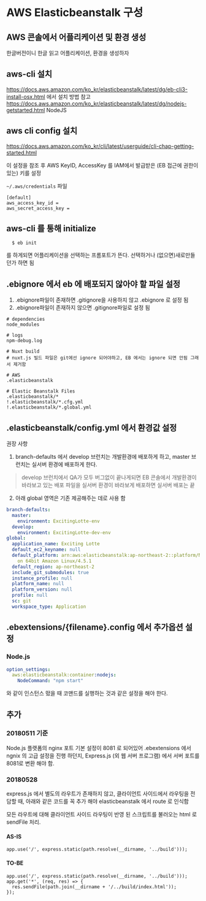 # AWS Elasticbeanstalk 구성


## AWS 콘솔에서 어플리케이션 및 환경  생성
한글버전이니 한글 읽고 어플리케이션, 환경을 생성하자

## aws-cli 설치
https://docs.aws.amazon.com/ko_kr/elasticbeanstalk/latest/dg/eb-cli3-install-osx.html 에서 설치 방법 참고
https://docs.aws.amazon.com/ko_kr/elasticbeanstalk/latest/dg/nodejs-getstarted.html NodeJS 

## aws cli config 설치
https://docs.aws.amazon.com/ko_kr/cli/latest/userguide/cli-chap-getting-started.html

이 설정을 참조 후 AWS KeyID, AccessKey 를 IAM에서 발급받은 (EB 접근에 권한이 있는) 키를 설정

`~/.aws/credentials` 파일
```
[default]
aws_access_key_id = 
aws_secret_access_key = 
```

## aws-cli 를 통해 initialize
```
  $ eb init
```
를 하게되면 어플리케이션을 선택하는 프롬포트가 뜬다. 선택하거나 (없으면)새로만들던가 하면 됨 

## .ebignore 에서 eb 에 배포되지 않아야 할 파일 설정
1. .ebignore파일이 존재하면 .gitignore을 사용하지 않고 .ebignore 로 설정 됨
2. .ebignore파일이 존재하지 않으면 .gitignore파일로 설정 됨 


```
# dependencies
node_modules

# logs
npm-debug.log

# Nuxt build 
# nuxt.js 빌드 파일은 git에선 ignore 되어야하고, EB 에서는 ignore 되면 안됨 그래서 제거함

# AWS
.elasticbeanstalk

# Elastic Beanstalk Files
.elasticbeanstalk/*
!.elasticbeanstalk/*.cfg.yml
!.elasticbeanstalk/*.global.yml
```

## .elasticbeanstalk/config.yml 에서 환경값 설정
권장 사항

1. branch-defaults 에서 develop 브런치는 개발환경에 배포하게 하고, master 브런치는 실서버 환경에 배포하게 한다.
  > develop 브런치에서 QA가 모두 버그없이 끝나게되면 EB 콘솔에서 개발환경이 바라보고 있는 배포 파일을 실서버 환경이 바라보게 배포하면 실서버 배포는 끝 


2. 아래 global 영역은 기존 제공해주는 데로 사용 함
```yaml
branch-defaults:
  master:
    environment: ExcitingLotte-env
  develop:
    environment: ExcitingLotte-dev-env
global:
  application_name: Exciting Lotte
  default_ec2_keyname: null
  default_platform: arn:aws:elasticbeanstalk:ap-northeast-2::platform/Node.js running
    on 64bit Amazon Linux/4.5.1
  default_region: ap-northeast-2
  include_git_submodules: true
  instance_profile: null
  platform_name: null
  platform_version: null
  profile: null
  sc: git
  workspace_type: Application
```

## .ebextensions/{filename}.config 에서 추가옵션 설정

### Node.js
```yaml
option_settings:
  aws:elasticbeanstalk:container:nodejs:
    NodeCommand: "npm start"
```
와 같이 인스턴스 떴을 때 코맨드를 실행하는 것과 같은 설정을 해야 한다.


## 추가

### 20180511 기준
Node.js 플랫폼의 nginx 포트 기본 설정이 8081 로 되어있어 .ebextensions 에서 ngnix 의 고급 설정을 진행 하던지, Express.js (외 웹 서버 프로그램) 에서 서버 포트를 8081로 변환 해야 함.


### 20180528
express.js 에서 별도의 라우트가 존재하지 않고, 클라이언트 사이드에서 라우팅을 전담할 때, 
아래와 같은 코드를 꼭 추가 해야 elasticbeanstalk 에서 route 로 인식함

모든 라우트에 대해 클라이언트 사이드 라우팅이 반영 된 스크립트를 불러오는 html 로 sendFile 처리.

#### AS-IS
```
app.use('/', express.static(path.resolve(__dirname, '../build')));
```


#### TO-BE
```
app.use('/', express.static(path.resolve(__dirname, '../build')));
app.get('*', (req, res) => {
  res.sendFile(path.join(__dirname + '/../build/index.html'));
});
```